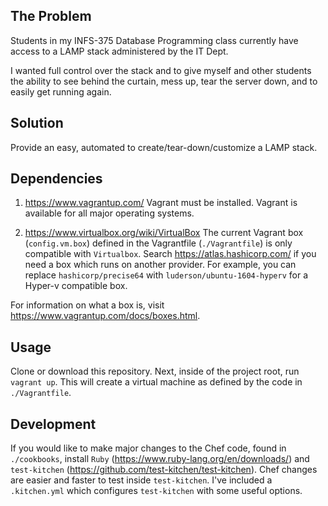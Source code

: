 ## The Problem

Students in my INFS-375 Database Programming class currently have access to a LAMP stack administered by the IT Dept.

I wanted full control over the stack and to give myself and other students the ability to see behind the curtain, mess up, tear the server down, and to easily get running again.

## Solution

Provide an easy, automated to create/tear-down/customize a LAMP stack.

## Dependencies
1. https://www.vagrantup.com/
Vagrant must be installed. Vagrant is available for all major operating systems.

2. https://www.virtualbox.org/wiki/VirtualBox
The current Vagrant box (`config.vm.box`) defined in the Vagrantfile (`./Vagrantfile`) is only compatible with `Virtualbox`. Search https://atlas.hashicorp.com/ if you need a box which runs on another provider. For example, you can replace `hashicorp/precise64` with `luderson/ubuntu-1604-hyperv` for a Hyper-v compatible box.

For information on what a box is, visit https://www.vagrantup.com/docs/boxes.html.

## Usage

Clone or download this repository. Next, inside of the project root, run `vagrant up`. This will create a virtual machine as defined by the code in `./Vagrantfile`.

## Development

If you would like to make major changes to the Chef code, found in `./cookbooks`, install `Ruby` (https://www.ruby-lang.org/en/downloads/) and `test-kitchen` (https://github.com/test-kitchen/test-kitchen). Chef changes are easier and faster to test inside `test-kitchen`. I've included a `.kitchen.yml` which configures `test-kitchen` with some useful options.
